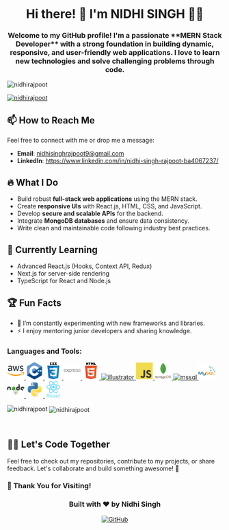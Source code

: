 <h1 align="center"> Hi there! 👋 I'm NIDHI SINGH 👨‍💻</h1>
<h3 align="center">
Welcome to my GitHub profile! I'm a passionate **MERN Stack Developer** with a strong foundation in building dynamic, responsive, and user-friendly web applications. I love to learn new technologies and solve challenging problems through code.</h3>


<p align="left"> <img src="https://komarev.com/ghpvc/?username=nidhirajpoot&label=Profile%20views&color=0e75b6&style=flat" alt="nidhirajpoot" /> </p>

<p align="left"> <a href="https://github.com/ryo-ma/github-profile-trophy"><img src="https://github-profile-trophy.vercel.app/?username=nidhirajpoot" alt="nidhirajpoot" /></a> </p>


## 📫 How to Reach Me
Feel free to connect with me or drop me a message:


- **Email**: nidhisinghrajpoot9@gmail.com
- **LinkedIn**: https://www.linkedin.com/in/nidhi-singh-rajpoot-ba4067237/


## 🔥 What I Do
- Build robust **full-stack web applications** using the MERN stack.
- Create **responsive UIs** with React.js, HTML, CSS, and JavaScript.
- Develop **secure and scalable APIs** for the backend.
- Integrate **MongoDB databases** and ensure data consistency.
- Write clean and maintainable code following industry best practices.


## 🌱 Currently Learning
- Advanced React.js (Hooks, Context API, Redux)
- Next.js for server-side rendering
- TypeScript for React and Node.js

    
## 🏆 Fun Facts
- 🌟 I’m constantly experimenting with new frameworks and libraries.
- ⚡ I enjoy mentoring junior developers and sharing knowledge.


<h3 align="left">Languages and Tools:</h3>
<p align="left"> <a href="https://aws.amazon.com" target="_blank" rel="noreferrer"> <img src="https://raw.githubusercontent.com/devicons/devicon/master/icons/amazonwebservices/amazonwebservices-original-wordmark.svg" alt="aws" width="40" height="40"/> </a> <a href="https://www.w3schools.com/cpp/" target="_blank" rel="noreferrer"> <img src="https://raw.githubusercontent.com/devicons/devicon/master/icons/cplusplus/cplusplus-original.svg" alt="cplusplus" width="40" height="40"/> </a> <a href="https://www.w3schools.com/css/" target="_blank" rel="noreferrer"> <img src="https://raw.githubusercontent.com/devicons/devicon/master/icons/css3/css3-original-wordmark.svg" alt="css3" width="40" height="40"/> </a> <a href="https://expressjs.com" target="_blank" rel="noreferrer"> <img src="https://raw.githubusercontent.com/devicons/devicon/master/icons/express/express-original-wordmark.svg" alt="express" width="40" height="40"/> </a> <a href="https://www.w3.org/html/" target="_blank" rel="noreferrer"> <img src="https://raw.githubusercontent.com/devicons/devicon/master/icons/html5/html5-original-wordmark.svg" alt="html5" width="40" height="40"/> </a> <a href="https://www.adobe.com/in/products/illustrator.html" target="_blank" rel="noreferrer"> <img src="https://www.vectorlogo.zone/logos/adobe_illustrator/adobe_illustrator-icon.svg" alt="illustrator" width="40" height="40"/> </a> <a href="https://developer.mozilla.org/en-US/docs/Web/JavaScript" target="_blank" rel="noreferrer"> <img src="https://raw.githubusercontent.com/devicons/devicon/master/icons/javascript/javascript-original.svg" alt="javascript" width="40" height="40"/> </a> <a href="https://www.mongodb.com/" target="_blank" rel="noreferrer"> <img src="https://raw.githubusercontent.com/devicons/devicon/master/icons/mongodb/mongodb-original-wordmark.svg" alt="mongodb" width="40" height="40"/> </a> <a href="https://www.microsoft.com/en-us/sql-server" target="_blank" rel="noreferrer"> <img src="https://www.svgrepo.com/show/303229/microsoft-sql-server-logo.svg" alt="mssql" width="40" height="40"/> </a> <a href="https://www.mysql.com/" target="_blank" rel="noreferrer"> <img src="https://raw.githubusercontent.com/devicons/devicon/master/icons/mysql/mysql-original-wordmark.svg" alt="mysql" width="40" height="40"/> </a> <a href="https://nodejs.org" target="_blank" rel="noreferrer"> <img src="https://raw.githubusercontent.com/devicons/devicon/master/icons/nodejs/nodejs-original-wordmark.svg" alt="nodejs" width="40" height="40"/> </a> <a href="https://www.python.org" target="_blank" rel="noreferrer"> <img src="https://raw.githubusercontent.com/devicons/devicon/master/icons/python/python-original.svg" alt="python" width="40" height="40"/> </a> <a href="https://reactjs.org/" target="_blank" rel="noreferrer"> <img src="https://raw.githubusercontent.com/devicons/devicon/master/icons/react/react-original-wordmark.svg" alt="react" width="40" height="40"/> </a> </p>

<p><img align="left" src="https://github-readme-stats.vercel.app/api/top-langs?username=nidhirajpoot&show_icons=true&locale=en&layout=compact" alt="nidhirajpoot" /></p>

<p>&nbsp;<img align="center" src="https://github-readme-stats.vercel.app/api?username=nidhirajpoot&show_icons=true&locale=en" alt="nidhirajpoot" /></p>

<p><img src="https://user-images.githubusercontent.com/39916680/132490679-1b93cc7e-d718-4410-9f43-8a5387c2cc7a.png" alt="" /></p>

## 👨‍💻 Let's Code Together
Feel free to check out my repositories, contribute to my projects, or share feedback. Let's collaborate and build something awesome! 🚀

### 🌟 Thank You for Visiting!

<h3 align="center">Built with ❤️ by Nidhi Singh</h3>

<p align="center">
  <a href="https://github.com/nidhirajpoot" target="_blank">
    <img src="https://img.shields.io/badge/-Nidhi%20Singh-blue?style=flat-square&logo=GitHub&logoColor=white" alt="GitHub">
  </a>
</p>
